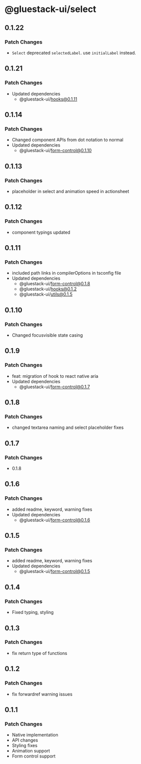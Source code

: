 # @gluestack-ui/select

## 0.1.22

### Patch Changes

- `Select` deprecated `selectedLabel`. use `initialLabel` instead.

## 0.1.21

### Patch Changes

- Updated dependencies
  - @gluestack-ui/hooks@0.1.11

## 0.1.14

### Patch Changes

- Changed component APIs from dot notation to normal
- Updated dependencies
  - @gluestack-ui/form-control@0.1.10

## 0.1.13

### Patch Changes

- placeholder in select and animation speed in actionsheet

## 0.1.12

### Patch Changes

- component typings updated

## 0.1.11

### Patch Changes

- included path links in compilerOptions in tsconfig file
- Updated dependencies
  - @gluestack-ui/form-control@0.1.8
  - @gluestack-ui/hooks@0.1.2
  - @gluestack-ui/utils@0.1.5

## 0.1.10

### Patch Changes

- Changed focusvisible state casing

## 0.1.9

### Patch Changes

- feat: migration of hook to react native aria
- Updated dependencies
  - @gluestack-ui/form-control@0.1.7

## 0.1.8

### Patch Changes

- changed textarea naming and select placeholder fixes

## 0.1.7

### Patch Changes

- 0.1.8

## 0.1.6

### Patch Changes

- added readme, keyword, warning fixes
- Updated dependencies
  - @gluestack-ui/form-control@0.1.6

## 0.1.5

### Patch Changes

- added readme, keyword, warning fixes
- Updated dependencies
  - @gluestack-ui/form-control@0.1.5

## 0.1.4

### Patch Changes

- Fixed typing, styling

## 0.1.3

### Patch Changes

- fix return type of functions

## 0.1.2

### Patch Changes

- fix forwardref warning issues

## 0.1.1

### Patch Changes

- Native implementation
- API changes
- Styling fixes
- Animation support
- Form control support

